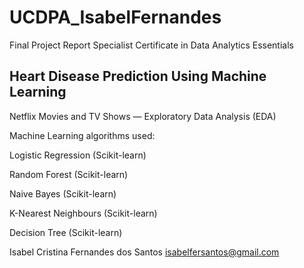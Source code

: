 # UCDPA_IsabelFernandes

Final Project Report 
Specialist Certificate in Data Analytics Essentials



Heart Disease Prediction Using Machine Learning
-
Netflix Movies and TV Shows — Exploratory Data Analysis (EDA)



Machine Learning algorithms used:

Logistic Regression (Scikit-learn)

Random Forest (Scikit-learn)

Naive Bayes (Scikit-learn)

K-Nearest Neighbours (Scikit-learn)

Decision Tree (Scikit-learn)




Isabel Cristina Fernandes dos Santos
isabelfersantos@gmail.com

